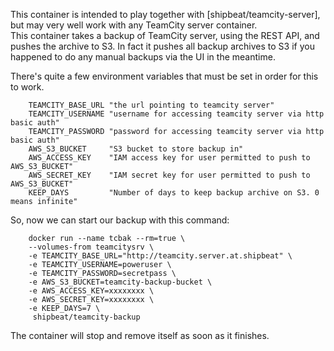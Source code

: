 This container is intended to play together with [shipbeat/teamcity-server], but may very well work with any TeamCity server container.  
This container takes a backup of TeamCity server, using the REST API, and pushes the archive to S3. In fact it pushes all backup archives to S3 if you happened to do any manual backups via the UI in the meantime.  

There's quite a few environment variables that must be set in order for this to work.
```
    TEAMCITY_BASE_URL "the url pointing to teamcity server"
    TEAMCITY_USERNAME "username for accessing teamcity server via http basic auth"
    TEAMCITY_PASSWORD "password for accessing teamcity server via http basic auth"
    AWS_S3_BUCKET     "S3 bucket to store backup in"
    AWS_ACCESS_KEY    "IAM access key for user permitted to push to AWS_S3_BUCKET"
    AWS_SECRET_KEY    "IAM secret key for user permitted to push to AWS_S3_BUCKET"
    KEEP_DAYS         "Number of days to keep backup archive on S3. 0 means infinite"
```

So, now we can start our backup with this command:
```shell
    docker run --name tcbak --rm=true \
    --volumes-from teamcitysrv \
    -e TEAMCITY_BASE_URL="http://teamcity.server.at.shipbeat" \
    -e TEAMCITY_USERNAME=poweruser \
    -e TEAMCITY_PASSWORD=secretpass \
    -e AWS_S3_BUCKET=teamcity-backup-bucket \
    -e AWS_ACCESS_KEY=xxxxxxxx \
    -e AWS_SECRET_KEY=xxxxxxxx \
    -e KEEP_DAYS=7 \
     shipbeat/teamcity-backup
```
The container will stop and remove itself as soon as it finishes.
